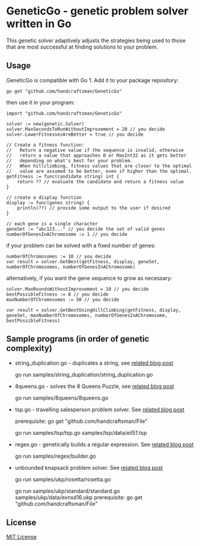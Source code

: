 # GeneticGo - genetic problem solver written in Go

This genetic solver adaptively adjusts the strategies being used to those that are most successful at finding solutions to your problem.

## Usage

GeneticGo is compatible with Go 1. Add it to your package repository:

	go get "github.com/handcraftsman/GeneticGo"

then use it in your program:

	import "github.com/handcraftsman/GeneticGo"

	solver := new(genetic.Solver)
	solver.MaxSecondsToRunWithoutImprovement = 20 // you decide
	solver.LowerFitnessesAreBetter = true // you decide
	
	// Create a fitness function:
	//   Return a negative value if the sequence is invalid, otherwise
	//   return a value that approaches 0 or MaxInt32 as it gets better
	//   depending on what's best for your problem.
	//   When hillclimbing, fitness values that are closer to the optimal
	//   value are assumed to be better, even if higher than the optimal.
	getFitness := func(candidate string) int {
		return ?? // evaluate the candidate and return a fitness value
	}
	
	// create a display function
	display := func(genes string) {
		println(??) // provide some output to the user if desired
	}
	
	// each gene is a single character
	geneSet := "abc123..." // you decide the set of valid genes
	numberOfGenesInAChromosome := 1 // you decide
	
if your problem can be solved with a fixed number of genes:

	numberOfChromosomes := 10 // you decide
	var result = solver.GetBest(getFitness, display, geneSet, numberOfChromosomes, numberOfGenesInAChromosome)

alternatively, if you want the gene sequence to grow as necessary:

	solver.MaxRoundsWithoutImprovement = 10 // you decide
	bestPossibleFitness := 0 // you decide
	maxNumberOfChromosomes := 50 // you decide
	
	var result = solver.GetBestUsingHillClimbing(getFitness, display, geneSet, maxNumberOfChromosomes, numberOfGenesInAChromosome, bestPossibleFitness)

	
## Sample programs (in order of genetic complexity)

- string_duplication.go - duplicates a string, see [related blog post](http://handcraftsman.wordpress.com/2012/03/27/first-program-in-go-simple-genetic-solver/)

    go run samples/string_duplication/string_duplication.go

- 8queens.go - solves the 8 Queens Puzzle, see [related blog post](http://handcraftsman.wordpress.com/2012/03/30/solving-the-8-queens-puzzle-with-go/)

    go run samples/8queens/8queens.go

- tsp.go - travelling salesperson problem solver. See [related blog post](http://handcraftsman.wordpress.com/2012/04/02/go-implementation-of-a-travelling-salesperson-problem-solver/)

	prerequisite: go get "github.com/handcraftsman/File"

	go run samples/tsp/tsp.go samples/tsp/data/eil51.tsp

- regex.go - genetically builds a regular expression. See [related blog post](http://handcraftsman.wordpress.com/2012/04/11/evolving-a-regular-expression-with-go/)

	go run samples/regex/builder.go

- unbounded knapsack problem solver. See [related blog post](http://handcraftsman.wordpress.com/2012/04/23/unbounded-knapsack-problem-solver/)

	go run samples/ukp/rosetta/rosetta.go

	go run samples/ukp/standard/standard.go samples/ukp/data/exnsd16.ukp
	prerequisite: go get "github.com/handcraftsman/File"
	
## License		

[MIT License](http://www.opensource.org/licenses/mit-license.php)
